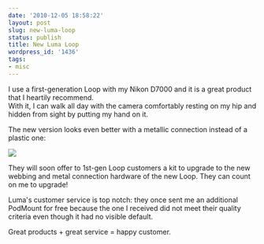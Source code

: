 ```yaml
---
date: '2010-12-05 18:58:22'
layout: post
slug: new-luma-loop
status: publish
title: New Luma Loop
wordpress_id: '1436'
tags:
- misc
---
```


I use a first-generation Loop with my Nikon D7000 and it is a great product that I heartily recommend.  
With it, I can walk all day with the camera comfortably resting on my hip and hidden from sight by putting my hand on it.

The new version looks even better with a metallic connection instead of a plastic one:

![](http://lu.ma/images/loop/flexible.jpg)

They will soon offer to 1st-gen Loop customers a kit to upgrade to the new webbing and metal connection hardware of the new Loop. They can count on me to upgrade!

Luma's customer service is top notch: they once sent me an additional PodMount for free because the one I received did not meet their quality criteria even though it had no visible default. 

Great products + great service = happy customer.

